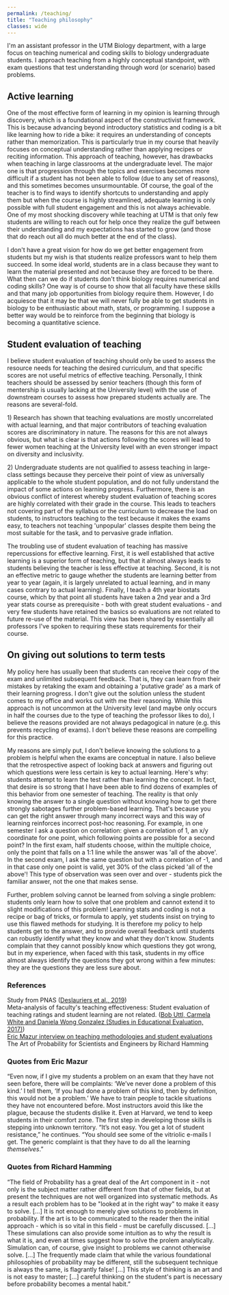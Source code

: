 ```yaml
---
permalink: /teaching/
title: "Teaching philosophy"
classes: wide
---
```

I'm an assistant professor in the UTM Biology department, with a large focus on teaching numerical and coding skills to biology undergraduate students. I approach teaching from a highly conceptual standpoint, with exam questions that test understanding through word (or scenario) based problems. <br>
<h2>Active learning</h2>
One of the most effective form of learning in my opinion is learning through discovery, which is a foundational aspect of the constructivist framework. This is because advancing beyond introductory statistics and coding is a bit like learning how to ride a bike: it requires an understanding of concepts rather than memorization. This is particularly true in my course that heavily focuses on conceptual understanding rather than applying recipes or reciting information. This approach of teaching, however, has drawbacks when teaching in large classrooms at the undergraduate level. The major one is that progression through the topics and exercises becomes more difficult if a student has not been able to follow (due to any set of reasons), and this sometimes becomes unsurmountable. Of course, the goal of the teacher is to find ways to identify shortcuts to understanding and apply them but when the course is highly streamlined, adequate learning is only possible with full student engagement and this is not always achievable. One of my most shocking discovery while teaching at UTM is that only few students are willing to reach out for help once they realize the gulf between their understanding and my expectations has started to grow (and those that do reach out all do much better at the end of the class).

I don't have a great vision for how do we get better engagement from students but my wish is that students realize professors want to help them succeed. In some ideal world, students are in a class because they want to learn the material presented and not because they are forced to be there. What then can we do if students don't think biology requires numerical and coding skills? One way is of course to show that all faculty have these skills and that many job opportunities from biology require them. However, I do acquiesce that it may be that we will never fully be able to get students in biology to be enthusiastic about math, stats, or programming. I suppose a better way would be to reinforce from the beginning that biology is becoming a quantitative science.

<h2>Student evaluation of teaching</h2>
I believe student evaluation of teaching should only be used to assess the resource needs for teaching the desired curriculum, and that specific scores are not useful metrics of effective teaching. Personally, I think teachers should be assessed by senior teachers (though this form of mentership is usually lacking at the University level) with the use of downstream courses to assess how prepared students actually are. The reasons are several-fold.<br>
<p>
1) Research has shown that teaching evaluations are mostly uncorrelated with actual learning, and that major contributors of teaching evaluation scores are discriminatory in nature. The reasons for this are not always obvious, but what is clear is that actions following the scores will lead to fewer women teaching at the University level with an even stronger impact on diversity and inclusivity. 
<p>    
2) Undergraduate students are not qualified to assess teaching in large-class settings because they perceive their point of view as universally applicable to the whole student population, and do not fully understand the impact of some actions on learning progress. Furthermore, there is an obvious conflict of interest whereby student evaluation of teaching scores are highly correlated with their grade in the course. This leads to teachers not covering part of the syllabus or the curriculum to decrease the load on students, to instructors teaching to the test because it makes the exams easy, to teachers not teaching 'unpopular' classes despite them being the most suitable for the task, and to pervasive grade inflation.
<p>    
The troubling use of student evaluation of teaching has massive repercussions for effective learning. First, it is well established that active learning is a superior form of teaching, but that it almost always leads to students believing the teacher is less effective at teaching. Second, it is not an effective metric to gauge whether the students are learning better from year to year (again, it is largely unrelated to actual learning, and in many cases contrary to actual learning). Finally, I teach a 4th year biostats course, which by that point all students have taken a 2nd year and a 3rd year stats course as prerequisite - both with great student evaluations - and very few students have retained the basics so evaluations are not related to future re-use of the material. This view has been shared by essentially all professors I've spoken to requiring these stats requirements for their course.

<h2>On giving out solutions to term tests</h2>
My policy here has usually been that students can receive their copy of the exam and unlimited subsequent feedback. That is, they can learn from their mistakes by retaking the exam and obtaining a 'putative grade' as a mark of their learning progress. I don't give out the solution unless the student comes to my office and works out with me their reasoning. While this approach is not uncommon at the University level (and maybe only occurs in half the courses due to the type of teaching the professor likes to do), I believe the reasons provided are not always pedagogical in nature (e.g. this prevents recycling of exams). I don't believe these reasons are compelling for this practice.
<p>
My reasons are simply put, I don't believe knowing the solutions to a problem is helpful when the exams are conceptual in nature. I also believe that the retrospective aspect of looking back at answers and figuring out which questions were less certain is key to actual learning. Here's why: students attempt to learn the test rather than learning the concept. In fact, that desire is so strong that I have been able to find dozens of examples of this behavior from one semester of teaching. The reality is that only knowing the answer to a single question without knowing how to get there strongly sabotages further problem-based learning. That's because you can get the right answer through many incorrect ways and this way of learning reinforces incorrect post-hoc reasoning. For example, in one semester I ask a question on correlation: given a correlation of 1, an x/y coordinate for one point, which following points are possible for a second point? In the first exam, half students choose, within the multiple choice, only the point that falls on a 1:1 line while the answer was 'all of the above'. In the second exam, I ask the same question but with a correlation of -1, and in that case only one point is valid, yet 30% of the class picked 'all of the above'! This type of observation was seen over and over - students pick the familiar answer, not the one that makes sense.
<p>    
Further, problem solving cannot be learned from solving a single problem: students only learn how to solve that one problem and cannot extend it to slight modifications of this problem! Learning stats and coding is not a recipe or bag of tricks, or formula to apply, yet students insist on trying to use this flawed methods for studying. It is therefore my policy to help students get to the answer, and to provide overall feedback until students can robustly identify what they know and what they don't know. Students complain that they cannot possibly know which questions they got wrong, but in my experience, when faced with this task, students in my office almost always identify the questions they got wrong within a few minutes: they are the questions they are less sure about.

<h3>References</h3>
Study from PNAS (<a href='https://www.pnas.org/doi/10.1073/pnas.1821936116' target='_blank'>Deslauriers et al., 2019</a>) 
<br>
Meta-analysis of faculty's teaching effectiveness: Student evaluation of teaching ratings and student learning are not related. (<a href='https://www.sciencedirect.com/science/article/pii/S0191491X16300323' target='_blank'>Bob Uttl, Carmela White and Daniela Wong Gonzalez (Studies in Educational Evaluation, 2017)</a>) 
<br>
<a href='https://www.harvardmagazine.com/2012/03/twilight-of-the-lecture' target='_blank'>Eric Mazur interview on teaching methodologies and student evaluations</a>
<br>
The Art of Probability for Scientists and Engineers by Richard Hamming

<h3>Quotes from Eric Mazur</h3>
“Even now, if I give my students a problem on an exam that they have not seen before, there will be complaints: ‘We’ve never done a problem of this kind.’ I tell them, ‘If you had done a problem of this kind, then by definition, this would not be a problem.’ We have to train people to tackle situations they have not encountered before. Most instructors avoid this like the plague, because the students dislike it. Even at Harvard, we tend to keep students in their comfort zone. The first step in developing those skills is stepping into unknown territory. “It’s not easy. You get a lot of student resistance,” he continues. “You should see some of the vitriolic e-mails I get. The generic complaint is that they have to do all the learning <i>themselves</i>.” 

<h3>Quotes from Richard Hamming</h3>
“The field of Probability has a great deal of the Art component in it - not only is the subject matter rather different from that of other fields, but at present the techniques are not well organized into systematic methods. As a result each problem has to be "looked at in the right way" to make it easy to solve. [...] It is not enough to merely give solutions to problems in probability. If the art is to be communicated to the reader then the initial approach - which is so vital in this field - must be carefully discussed. [...] These simulations can also provide some intuition as to why the result is what it is, and even at times suggest how to solve the prolem analytically. Simulation can, of course, give insight to problems we cannot otherwise solve. [...] The frequently made claim that while the various foundational philosophies of probability may be different, still the subsequent technique is always the same, is flagrantly false! [...] This style of thinking is an art and is not easy to master; [...] careful thinking on the student's part is necessary before probability becomes a mental habit.”

